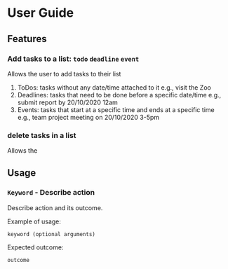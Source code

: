 # User Guide

## Features 

### Add tasks to a list: `todo` `deadline` `event`
Allows the user to add tasks to their list
1. ToDos: tasks without any date/time attached to it e.g., visit the Zoo
2. Deadlines: tasks that need to be done before a specific date/time e.g., submit report by 20/10/2020 12am
3. Events: tasks that start at a specific time and ends at a specific time e.g., team project meeting on 20/10/2020 3-5pm

### delete tasks in a list
Allows the 

## Usage

### `Keyword` - Describe action

Describe action and its outcome.

Example of usage: 

`keyword (optional arguments)`

Expected outcome:

`outcome`

